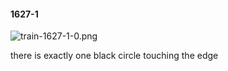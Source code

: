 #### 1627-1
![train-1627-1-0.png](https://github.com/lil-lab/nlvr/raw/master/nlvr/train/images/68/train-1627-1-0.png "train-1627-1-0.png")

there is exactly one black circle touching the edge
